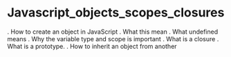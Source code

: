 Javascript_objects_scopes_closures
=====
. How to create an object in JavaScript
. What this mean
. What undefined means
. Why the variable type and scope is important
. What is a closure
. What is a prototype.
. How to inherit an object from another
